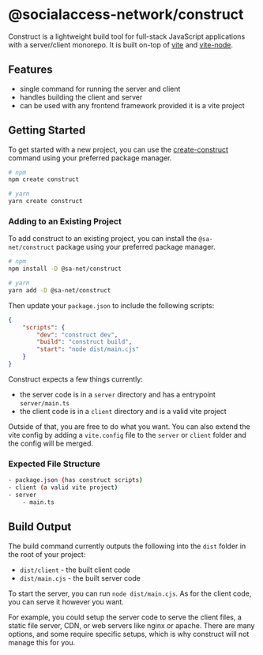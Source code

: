 # @socialaccess-network/construct

Construct is a lightweight build tool for full-stack JavaScript applications with a server/client monorepo. It is built on-top of [vite](https://github.com/vitejs/vite) and [vite-node](https://github.com/vitest-dev/vitest/tree/main/packages/vite-node).

## Features

- single command for running the server and client
- handles building the client and server
- can be used with any frontend framework provided it is a vite project

## Getting Started

To get started with a new project, you can use the [create-construct](https://github.com/socialaccess-network/create-construct) command using your preferred package manager.

```bash
# npm
npm create construct

# yarn
yarn create construct
```

### Adding to an Existing Project

To add construct to an existing project, you can install the `@sa-net/construct` package using your preferred package manager.

```bash
# npm
npm install -D @sa-net/construct

# yarn
yarn add -D @sa-net/construct
```

Then update your `package.json` to include the following scripts:

```json
{
	"scripts": {
		"dev": "construct dev",
		"build": "construct build",
		"start": "node dist/main.cjs"
	}
}
```

Construct expects a few things currently:

- the server code is in a `server` directory and has a entrypoint `server/main.ts`
- the client code is in a `client` directory and is a valid vite project

Outside of that, you are free to do what you want. You can also extend the vite config by adding a `vite.config` file to the `server` or `client` folder and the config will be merged.

### Expected File Structure

```bash
- package.json (has construct scripts)
- client (a valid vite project)
- server
	- main.ts
```

## Build Output

The build command currently outputs the following into the `dist` folder in the root of your project:

- `dist/client` - the built client code
- `dist/main.cjs` - the built server code

To start the server, you can run `node dist/main.cjs`. As for the client code, you can serve it however you want.

For example, you could setup the server code to serve the client files, a static file server, CDN, or web servers like nginx or apache. There are many options, and some require specific setups, which is why construct will not manage this for you.

```

```
